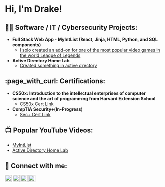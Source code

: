 <h1>Hi, I'm Drake!

<h2>👨‍💻 Software / IT / Cybersecurity Projects:</h2>

- <b>Full Stack Web App - MyIntList (React, Jinja, HTML, Python, and SQL components)</b>
  - [I solo created an add-on for one of the most popular video games in the world League of Legends](https://github.com/ddavis40/My-INT-List)
- <b>Active Directory Home Lab</b>
  - [Created something in active directory]()

<h2>:page_with_curl: Certifications:</h2>

- <b>CS50x: Introduction to the intellectual enterprises of computer science and the art of programming from Harvard Extension School</b>
  - [CS50x Cert Link](https://certificates.cs50.io/f4593f9d-3790-4f8f-920c-975eaa80f5c8.png?size=letter)
- <b>CompTIA Security+(In-Progress)</b>
  - [Sec+ Cert Link]()

<h2>📺 Popular YouTube Videos:</h2>

- [MyIntList](https://www.youtube.com/watch?v=-6O8rmq4A80)
- [Active Directory Home Lab]()


<h2> 🤳 Connect with me:</h2>

[<img align="left" alt="JoshMadakor | YouTube" width="22px" src="https://cdn.jsdelivr.net/npm/simple-icons@v3/icons/youtube.svg" />][youtube]
[<img align="left" alt="JoshMadakor | Twitter" width="22px" src="https://cdn.jsdelivr.net/npm/simple-icons@v3/icons/twitter.svg" />][twitter]
[<img align="left" alt="JoshMadakor | LinkedIn" width="22px" src="https://cdn.jsdelivr.net/npm/simple-icons@v3/icons/linkedin.svg" />][linkedin]
[<img align="left" alt="JoshMadakor | Instagram" width="22px" src="https://cdn.jsdelivr.net/npm/simple-icons@v3/icons/instagram.svg" />][instagram]

[twitter]: https://www.youtube.com/@drakedavis9178
[youtube]: https://www.youtube.com/@drakedavis9178
[instagram]: https://linkedin.com/in/drake-davis-2ba089347
[linkedin]: https://linkedin.com/in/drake-davis-2ba089347
<!--
**joshmadakor1/joshmadakor1** is a ✨ _special_ ✨ repository because its `README.md` (this file) appears on your GitHub profile.

Here are some ideas to get you started:

- 🔭 I’m currently working on ...
- 🌱 I’m currently learning ...
- 👯 I’m looking to collaborate on ...
- 🤔 I’m looking for help with ...
- 💬 Ask me about ...
- 📫 How to reach me: ...
- 😄 Pronouns: ...
- ⚡ Fun fact: ...
-->
